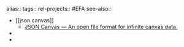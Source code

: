 alias::
tags::
rel-projects:: #EFA
see-also::

- [[json canvas]]
	- [JSON Canvas — An open file format for infinite canvas data.](https://jsoncanvas.org/)
-
-